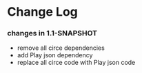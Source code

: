 Change Log
==========

### changes in 1.1-SNAPSHOT

* remove all circe dependencies
* add Play json dependency
* replace all circe code with Play json code
